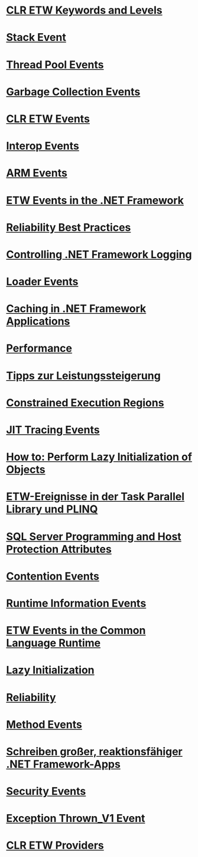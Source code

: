 # [CLR ETW Keywords and Levels](clr-etw-keywords-and-levels.md)
# [Stack Event](stack-etw-event.md)
# [Thread Pool Events](thread-pool-etw-events.md)
# [Garbage Collection Events](garbage-collection-etw-events.md)
# [CLR ETW Events](clr-etw-events.md)
# [Interop Events](interop-etw-events.md)
# [ARM Events](application-domain-resource-monitoring-arm-etw-events.md)
# [ETW Events in the .NET Framework](etw-events.md)
# [Reliability Best Practices](reliability-best-practices.md)
# [Controlling .NET Framework Logging](controlling-logging.md)
# [Loader Events](loader-etw-events.md)
# [Caching in .NET Framework Applications](caching-in-net-framework-applications.md)
# [Performance](index.md)
# [Tipps zur Leistungssteigerung](performance-tips.md)
# [Constrained Execution Regions](constrained-execution-regions.md)
# [JIT Tracing Events](jit-tracing-etw-events.md)
# [How to: Perform Lazy Initialization of Objects](how-to-perform-lazy-initialization-of-objects.md)
# [ETW-Ereignisse in der Task Parallel Library und PLINQ](etw-events-in-task-parallel-library-and-plinq.md)
# [SQL Server Programming and Host Protection Attributes](sql-server-programming-and-host-protection-attributes.md)
# [Contention Events](contention-etw-events.md)
# [Runtime Information Events](runtime-information-etw-events.md)
# [ETW Events in the Common Language Runtime](etw-events-in-the-common-language-runtime.md)
# [Lazy Initialization](lazy-initialization.md)
# [Reliability](reliability.md)
# [Method Events](method-etw-events.md)
# [Schreiben großer, reaktionsfähiger .NET Framework-Apps](writing-large-responsive-apps.md)
# [Security Events](security-etw-events.md)
# [Exception Thrown_V1 Event](exception-thrown-v1-etw-event.md)
# [CLR ETW Providers](clr-etw-providers.md)

